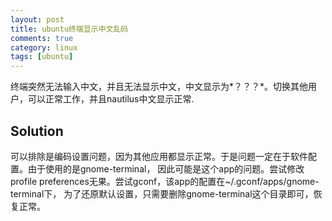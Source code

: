 ```yaml
---
layout: post
title: ubuntu终端显示中文乱码
comments: true
category: linux
tags: [ubuntu]
---
```


终端突然无法输入中文，并且无法显示中文，中文显示为*？？？*。切换其他用户，可以正常工作，并且nautilus中文显示正常.

## Solution
<!-- more -->

可以排除是编码设置问题，因为其他应用都显示正常。于是问题一定在于软件配置。由于使用的是gnome-terminal，
因此可能是这个app的问题。尝试修改profile preferences无果。尝试gconf，该app的配置在~/.gconf/apps/gnome-terminal下，
为了还原默认设置，只需要删除gnome-terminal这个目录即可，恢复正常。
